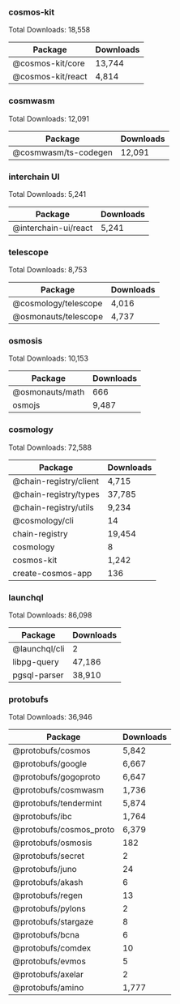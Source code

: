 ### cosmos-kit
Total Downloads: 18,558

| Package | Downloads |
| ------- | --------- |
| @cosmos-kit/core | 13,744 |
| @cosmos-kit/react | 4,814 |

### cosmwasm
Total Downloads: 12,091

| Package | Downloads |
| ------- | --------- |
| @cosmwasm/ts-codegen | 12,091 |

### interchain UI
Total Downloads: 5,241

| Package | Downloads |
| ------- | --------- |
| @interchain-ui/react | 5,241 |

### telescope
Total Downloads: 8,753

| Package | Downloads |
| ------- | --------- |
| @cosmology/telescope | 4,016 |
| @osmonauts/telescope | 4,737 |

### osmosis
Total Downloads: 10,153

| Package | Downloads |
| ------- | --------- |
| @osmonauts/math | 666 |
| osmojs | 9,487 |

### cosmology
Total Downloads: 72,588

| Package | Downloads |
| ------- | --------- |
| @chain-registry/client | 4,715 |
| @chain-registry/types | 37,785 |
| @chain-registry/utils | 9,234 |
| @cosmology/cli | 14 |
| chain-registry | 19,454 |
| cosmology | 8 |
| cosmos-kit | 1,242 |
| create-cosmos-app | 136 |

### launchql
Total Downloads: 86,098

| Package | Downloads |
| ------- | --------- |
| @launchql/cli | 2 |
| libpg-query | 47,186 |
| pgsql-parser | 38,910 |

### protobufs
Total Downloads: 36,946

| Package | Downloads |
| ------- | --------- |
| @protobufs/cosmos | 5,842 |
| @protobufs/google | 6,667 |
| @protobufs/gogoproto | 6,647 |
| @protobufs/cosmwasm | 1,736 |
| @protobufs/tendermint | 5,874 |
| @protobufs/ibc | 1,764 |
| @protobufs/cosmos_proto | 6,379 |
| @protobufs/osmosis | 182 |
| @protobufs/secret | 2 |
| @protobufs/juno | 24 |
| @protobufs/akash | 6 |
| @protobufs/regen | 13 |
| @protobufs/pylons | 2 |
| @protobufs/stargaze | 8 |
| @protobufs/bcna | 6 |
| @protobufs/comdex | 10 |
| @protobufs/evmos | 5 |
| @protobufs/axelar | 2 |
| @protobufs/amino | 1,777 |

